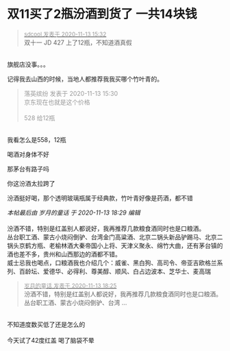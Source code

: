 # 双11买了2瓶汾酒到货了 一共14块钱


<div class="quote"><blockquote><font size="2"><a href="https://www.hostloc.com/forum.php?mod=redirect&amp;goto=findpost&amp;pid=9448725&amp;ptid=766243" target="_blank"><font color="#999999">sdcool 发表于 2020-11-13 15:32</font></a></font><br />
双十一 JD 427 上了12瓶，不知道酒真假</blockquote></div><br />
旗舰店没事。。。

记得我去山西的时候，当地人都推荐我我买哪个竹叶青的。

<div class="quote"><blockquote><font color="#999999">落英缤纷 发表于 2020-11-13 15:30</font><br />
<font color="#999999">京东现在也就是这个价格&nbsp;&nbsp;<br />
<br />
528 给12瓶<br />
</font></blockquote></div><br />
我看怎么是558，12瓶

喝酒对身体不好

那茅台有路子吗

你这汾酒太拉跨了

汾酒挺好喝，那个透明玻璃瓶属于经典款，竹叶青好像是药酒，都不错

<i class="pstatus"> 本帖最后由 岁月的童话 于 2020-11-13 18:29 编辑 </i><br />
<br />
汾酒不错，特别是红盖别人都说好，我再推荐几款粮食酒同时也是口粮酒。<br />
丛台职工酒、蒙古小烧闷倒驴、台湾金门高粱酒、北京二锅头新品驴踢马、北京二锅头京鹤方瓶、老榆林酒大秦帝国小上将、天津义聚永、绵竹大曲，还有茅台镇的酒也差不多，贵州和山西那边的酒都不错。<br />
威士忌我也喝点，口粮酒我也介绍几个：威雀、黑白狗、高司令、帝亚吉欧格兰系列、百龄坛、爱德华、必得利、尊美醇、顺风、白占边波本、芝华士、麦高瑞

<div class="quote"><blockquote><font size="2"><a href="https://www.hostloc.com/forum.php?mod=redirect&amp;goto=findpost&amp;pid=9449767&amp;ptid=766243" target="_blank"><font color="#999999">岁月的童话 发表于 2020-11-13 18:25</font></a></font><br />
汾酒不错，特别是红盖别人都说好，我再推荐几款粮食酒同时也是口粮酒。<br />
丛台职工酒、蒙古小烧闷倒驴、台湾 ...</blockquote></div><br />
不知道度数买低了还是怎么的 <br />
<br />
今天试了42度红盖 喝了脑袋不晕
